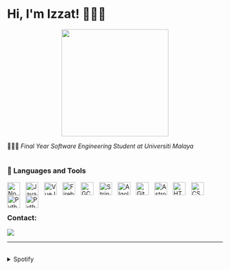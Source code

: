 # Hi, I'm Izzat! 🧑🏻‍💻

<div style="text-align: center;">
  <img src="https://i.pinimg.com/originals/8b/35/fe/8b35fef55fba1a201c9c7a11d3ec3d64.gif" width="250">
</div>



🧑🏻‍🎓 <i>Final Year Software Engineering Student at Universiti Malaya</i>

#

### 🧰 Languages and Tools

<img align="left" alt="NodeJS" width="30px" style="padding-right:10px;" src="https://cdn.jsdelivr.net/gh/devicons/devicon/icons/nodejs/nodejs-plain-wordmark.svg"/>
<img align="left" alt="Javascript" width="30px" style="padding-right:10px;" src="https://cdn.jsdelivr.net/gh/devicons/devicon/icons/javascript/javascript-original.svg"/>
<img align="left" alt="VueJS" width="30px" style="padding-right:10px;" src="https://cdn.jsdelivr.net/gh/devicons/devicon/icons/vuejs/vuejs-original.svg"/>
<img align="left" alt="Firebase" width="30px" style="padding-right:10px;" src="https://cdn.jsdelivr.net/gh/devicons/devicon/icons/firebase/firebase-plain.svg"/>
<img align="left" alt="GCP" width="30px" style="padding-right:10px;" src="https://user-images.githubusercontent.com/25181517/183911547-990692bc-8411-4878-99a0-43506cdb69cf.png"/>
<img align="left" alt="Stripe" width="30px" style="padding-right:10px;" src="https://cdn-icons-png.flaticon.com/512/5968/5968382.png"/>
<img align="left" alt="Algolia" width="30px" style="padding-right:10px;" src="https://cdn-icons-png.flaticon.com/512/5969/5969003.png"/>
<img align="left" alt="Git" width="30px" style="padding-right:10px;" src="https://cdn.jsdelivr.net/gh/devicons/devicon/icons/git/git-original.svg"/>
<picture>
  <source media="(prefers-color-scheme: dark)" srcset="https://astro.build/assets/press/logomark-dark.png">
  <source media="(prefers-color-scheme: light)" srcset="https://astro.build/assets/press/logomark-light.svg">
  <img align="left" alt="Astro" width="30px" style="padding-right:10px;" src="https://astro.build/assets/press/logomark-dark.png"/>
</picture>
<img align="left" alt="HTML" width="30px" style="padding-right:10px;" src="https://cdn.jsdelivr.net/gh/devicons/devicon/icons/html5/html5-plain.svg"/>
<img align="left" alt="CSS" width="30px" style="padding-right:10px;" src="https://cdn.jsdelivr.net/gh/devicons/devicon/icons/css3/css3-plain.svg"/>
<img align="left" alt="Python" width="30px" style="padding-right:10px;" src="https://cdn.jsdelivr.net/gh/devicons/devicon/icons/python/python-original-wordmark.svg"/>
<img align="left" alt="Python" width="30px" style="padding-right:10px;" src="https://cdn.jsdelivr.net/gh/devicons/devicon/icons/java/java-original.svg"/>
<br>
<br>

#

### Contact:
<a href="mailto:izzathaikalzainal@gmail.com"><img src="https://img.shields.io/badge/Gmail-D14836?style=for-the-badge&logo=gmail&logoColor=white"></a>

---
<br>

<details><summary>Spotify</summary>
This section updates <em>automatically</em> (If there is any changes).<br>
Since I like listening to music, it might be interesting to share my top tracks with 3 different timeframes.

<table>
<tr><th style="text-align:center">~ 4 Weeks</th><th style="text-align:center">~ 6 Months</th><th style="text-align:center">~ Several Years</th></tr>
<tr><td>

|No.|      Song       |
|:-:|:---------------:|
| 1 | <p align="center"><img id="shortImg_1" src="https://i.scdn.co/image/ab67616d000048512737be35cc5245eef495be90" width="64" height="64"><br/><b id="shortTitle_1">Skyfall</b><br/><i id="shortArtist_1">Adele</i></p> |
| 2 | <p align="center"><img id="shortImg_2" src="https://i.scdn.co/image/ab67616d00004851c9c9aaadb2d6d3d44be06332" width="64" height="64"><br/><b id="shortTitle_2">Love Is Lonely</b><br/><i id="shortArtist_2">NMIXX</i></p> |
| 3 | <p align="center"><img id="shortImg_3" src="https://i.scdn.co/image/ab67616d0000485189eb0434891ac969895cbba8" width="64" height="64"><br/><b id="shortTitle_3">Roller Coaster</b><br/><i id="shortArtist_3">NMIXX</i></p> |
| 4 | <p align="center"><img id="shortImg_4" src="https://i.scdn.co/image/ab67616d00004851df738f0f699dc72745e937fc" width="64" height="64"><br/><b id="shortTitle_4">Di Matamu</b><br/><i id="shortArtist_4">Sufian Suhaimi</i></p> |
| 5 | <p align="center"><img id="shortImg_5" src="https://i.scdn.co/image/ab67616d000048511a956dd1b4e37445ce947f0c" width="64" height="64"><br/><b id="shortTitle_5">Supernova</b><br/><i id="shortArtist_5">aespa</i></p> |

</td><td>

|No.|      Song       |
|:-:|:---------------:|
| 1 | <p align="center"><img id="mediumImg_1" src="https://i.scdn.co/image/ab67616d000048515074bd0894cb1340b8d8a678" width="64" height="64"><br/><b id="mediumTitle_1">APT.</b><br/><i id="mediumArtist_1">ROSÉ</i></p> |
| 2 | <p align="center"><img id="mediumImg_2" src="https://i.scdn.co/image/ab67616d00004851c9c9aaadb2d6d3d44be06332" width="64" height="64"><br/><b id="mediumTitle_2">Love Is Lonely</b><br/><i id="mediumArtist_2">NMIXX</i></p> |
| 3 | <p align="center"><img id="mediumImg_3" src="https://i.scdn.co/image/ab67616d00004851f0f92e8441e7fa0c60e00fb3" width="64" height="64"><br/><b id="mediumTitle_3">Whiplash</b><br/><i id="mediumArtist_3">aespa</i></p> |
| 4 | <p align="center"><img id="mediumImg_4" src="https://i.scdn.co/image/ab67616d000048511869a85947a5ea00df8c936f" width="64" height="64"><br/><b id="mediumTitle_4">Fighting (Feat. Lee Young Ji)</b><br/><i id="mediumArtist_4">BSS</i></p> |
| 5 | <p align="center"><img id="mediumImg_5" src="https://i.scdn.co/image/ab67616d000048512737be35cc5245eef495be90" width="64" height="64"><br/><b id="mediumTitle_5">Skyfall</b><br/><i id="mediumArtist_5">Adele</i></p> |

</td><td>

|No.|      Song       |
|:-:|:---------------:|
| 1 | <p align="center"><img id="longImg_1" src="https://i.scdn.co/image/ab67616d0000485181d97a31253b898bc4149195" width="64" height="64"><br/><b id="longTitle_1">Run For Roses</b><br/><i id="longArtist_1">NMIXX</i></p> |
| 2 | <p align="center"><img id="longImg_2" src="https://i.scdn.co/image/ab67616d00004851a991995542d50a691b9ae5be" width="64" height="64"><br/><b id="longTitle_2">ANTIFRAGILE</b><br/><i id="longArtist_2">LE SSERAFIM</i></p> |
| 3 | <p align="center"><img id="longImg_3" src="https://i.scdn.co/image/ab67616d0000485136032cb4acd9df050bc2e197" width="64" height="64"><br/><b id="longTitle_3">APT.</b><br/><i id="longArtist_3">ROSÉ</i></p> |
| 4 | <p align="center"><img id="longImg_4" src="https://i.scdn.co/image/ab67616d00004851c9c9aaadb2d6d3d44be06332" width="64" height="64"><br/><b id="longTitle_4">Love Is Lonely</b><br/><i id="longArtist_4">NMIXX</i></p> | 
| 5 | <p align="center"><img id="longImg_5" src="https://i.scdn.co/image/ab67616d00004851ca0bf7a337ed7a8bcc34948e" width="64" height="64"><br/><b id="longTitle_5">Rover</b><br/><i id="longArtist_5">KAI</i></p> |
</td></tr> </table>

</details>
